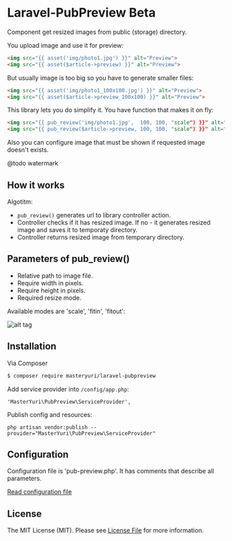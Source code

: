 # Laravel-PubPreview Beta

Component get resized images from public (storage) directory. 

You upload image and use it for preview:

``` html
<img src="{{ asset('img/photo1.jpg') }}" alt="Preview">
<img src="{{ asset($article->preview) }}" alt="Preview">
```

But usually image is too big so you have to generate smaller files:

``` html
<img src="{{ asset('img/photo1_100x100.jpg') }}" alt="Preview">
<img src="{{ asset($article->preview_100x100) }}" alt="Preview">
```

This library lets you do simplify it. You have function that makes it on fly:

``` html
<img src="{{ pub_review('img/photo1.jpg',  100, 100, "scale") }}" alt="Preview">
<img src="{{ pub_review($article->preview, 100, 100, "scale") }}" alt="Preview">
```

Also you can configure image that must be shown if requested image doesn't exists.

@todo watermark

## How it works

Algotitm:

* `pub_review()` generates url to library controller action.
* Controller checks if it has resized image. If no - it generates resized image and saves it to temporaty directory.
* Controller returns resized image from temporary directory.

## Parameters of pub_review()

* Relative path to image file.
* Require width  in pixels.
* Require height in pixels.
* Required resize mode.

Available modes are 'scale', 'fitin', 'fitout':

![alt tag](http://zmicron.org/tpl/components/get_img/mode.png)

## Installation

Via Composer

``` bash
$ composer require masteryuri/laravel-pubpreview
```

Add service provider into `/config/app.php`:

```
'MasterYuri\PubPreview\ServiceProvider',
```

Publish config and resources:

```
php artisan vendor:publish --provider="MasterYuri\PubPreview\ServiceProvider"
```

## Configuration

Configuration file is 'pub-preview.php'. 
It has comments that describe all parameters.

[Read configuration file](config/pub-preview.php)

## License

The MIT License (MIT). Please see [License File](LICENSE.md) for more information.
